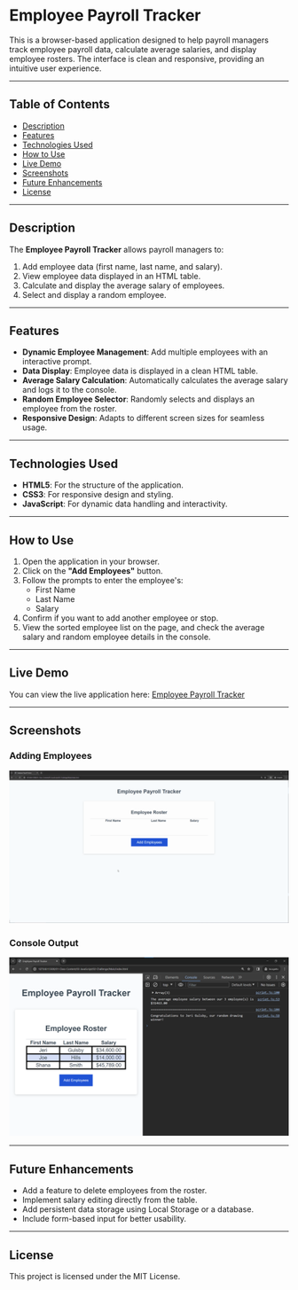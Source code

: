 # Employee Payroll Tracker

This is a browser-based application designed to help payroll managers track employee payroll data, calculate average salaries, and display employee rosters. The interface is clean and responsive, providing an intuitive user experience.

---

## Table of Contents

- [Description](#description)
- [Features](#features)
- [Technologies Used](#technologies-used)
- [How to Use](#how-to-use)
- [Live Demo](#live-demo)
- [Screenshots](#screenshots)
- [Future Enhancements](#future-enhancements)
- [License](#license)

---

## Description

The **Employee Payroll Tracker** allows payroll managers to:
1. Add employee data (first name, last name, and salary).
2. View employee data displayed in an HTML table.
3. Calculate and display the average salary of employees.
4. Select and display a random employee.

---

## Features

- **Dynamic Employee Management**: Add multiple employees with an interactive prompt.
- **Data Display**: Employee data is displayed in a clean HTML table.
- **Average Salary Calculation**: Automatically calculates the average salary and logs it to the console.
- **Random Employee Selector**: Randomly selects and displays an employee from the roster.
- **Responsive Design**: Adapts to different screen sizes for seamless usage.

---

## Technologies Used

- **HTML5**: For the structure of the application.
- **CSS3**: For responsive design and styling.
- **JavaScript**: For dynamic data handling and interactivity.

---

## How to Use

1. Open the application in your browser.
2. Click on the **"Add Employees"** button.
3. Follow the prompts to enter the employee's:
   - First Name
   - Last Name
   - Salary
4. Confirm if you want to add another employee or stop.
5. View the sorted employee list on the page, and check the average salary and random employee details in the console.

---

## Live Demo

You can view the live application here: [Employee Payroll Tracker](#)

---

## Screenshots

### Adding Employees
![Adding employees prompt](./Assets/03-javascript-homework-demo.gif)

### Console Output
![Console output example](./Assets/03-javascript-homework-console-demo.png)

---

## Future Enhancements

- Add a feature to delete employees from the roster.
- Implement salary editing directly from the table.
- Add persistent data storage using Local Storage or a database.
- Include form-based input for better usability.

---

## License

This project is licensed under the MIT License.

